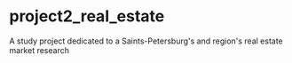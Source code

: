 # project2_real_estate
 A study project dedicated to a Saints-Petersburg's and region's real estate market research
